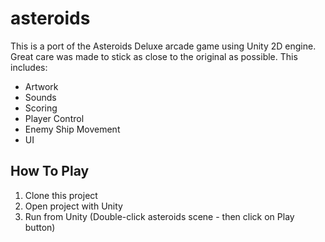 # asteroids
This is a port of the Asteroids Deluxe arcade game using Unity 2D engine.  Great care was made to stick as close to the original as possible.  This includes:

* Artwork
* Sounds
* Scoring
* Player Control
* Enemy Ship Movement
* UI

## How To Play
1. Clone this project
2. Open project with Unity
3. Run from Unity (Double-click asteroids scene - then click on Play button)
